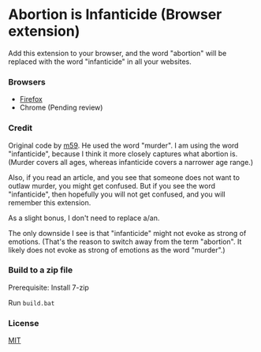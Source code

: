 Abortion is Infanticide (Browser extension)
===========================================

Add this extension to your browser, and the word "abortion" will be replaced with the word "infanticide" in all your websites.

### Browsers

- [Firefox](https://addons.mozilla.org/en-US/firefox/addon/abortion-is-infanticide/)
- Chrome (Pending review)

### Credit

Original code by [m59](https://github.com/m59peacemaker).
He used the word "murder".
I am using the word "infanticide", because I think it more closely captures what abortion is.
(Murder covers all ages, whereas infanticide covers a narrower age range.)

Also, if you read an article, and you see that someone does not want to outlaw murder, you might get confused.
But if you see the word "infanticide", then hopefully you will not get confused, and you will remember this extension.

As a slight bonus, I don't need to replace a/an.

The only downside I see is that "infanticide" might not evoke as strong of emotions.
(That's the reason to switch away from the term "abortion". It likely does not evoke as strong of emotions as the word "murder".)

### Build to a zip file

Prerequisite: Install 7-zip

Run `build.bat`

### License

[MIT](https://choosealicense.com/licenses/mit/)
